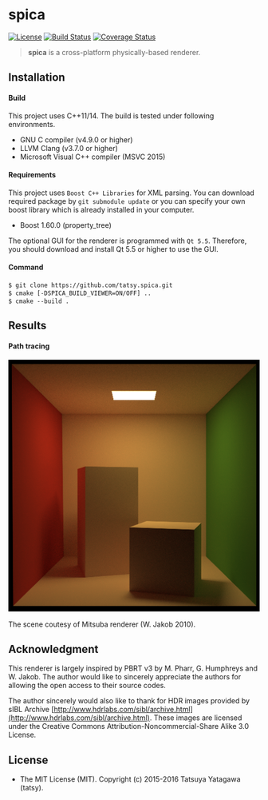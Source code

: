 spica
===

[![License](https://img.shields.io/badge/License-MIT-blue.svg)](https://github.com/tatsy/spica/blob/master/LICENSE)
[![Build Status](https://travis-ci.org/tatsy/spica.svg?branch=master)](https://travis-ci.org/tatsy/spica)
[![Coverage Status](https://coveralls.io/repos/tatsy/spica/badge.svg?branch=master)](https://coveralls.io/r/tatsy/spica?branch=master)

> **spica** is a cross-platform physically-based renderer.

## Installation

#### Build

This project uses C++11/14. The build is tested under following environments.

* GNU C compiler (v4.9.0 or higher)
* LLVM Clang (v3.7.0 or higher)
* Microsoft Visual C++ compiler (MSVC 2015)

#### Requirements

This project uses ```Boost C++ Libraries``` for XML parsing. You can download required package
by ```git submodule update``` or you can specify your own boost library which is already
installed in your computer.

* Boost 1.60.0 (property_tree)

The optional GUI for the renderer is programmed with ```Qt 5.5```. Therefore,
you should download and install Qt 5.5 or higher to use the GUI.

#### Command

```shell
$ git clone https://github.com/tatsy.spica.git
$ cmake [-DSPICA_BUILD_VIEWER=ON/OFF] ..
$ cmake --build .
```

## Results

#### Path tracing

<img src="./results/cbox_1000.png" width="512" />

The scene coutesy of Mitsuba renderer (W. Jakob 2010).

## Acknowledgment

This renderer is largely inspired by PBRT v3 by M. Pharr, G. Humphreys and W. Jakob. The author would like to sincerely appreciate the authors for allowing the open access to their source codes.

The author sincerely would also like to thank for HDR images provided by sIBL Archive [http://www.hdrlabs.com/sibl/archive.html](http://www.hdrlabs.com/sibl/archive.html). These images are licensed under the Creative Commons Attribution-Noncommercial-Share Alike 3.0 License.

## License

* The MIT License (MIT). Copyright (c) 2015-2016 Tatsuya Yatagawa (tatsy).
